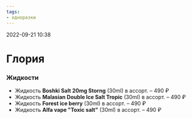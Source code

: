 ```yaml
---
tags:
- одноразки
---
```


2022-09-21
10:38

# Глория

### Жидкости
- Жидкость **Boshki Salt 20mg Storng**  (30ml) в ассорт. – 490 ₽
- Жидкость **Malasian Double Ice Salt Tropic** (30ml) в ассорт. – 490 ₽
- Жидкость **Forest ice berry** (30ml) в ассорт. – 490 ₽
- Жидкость **Alfa vape "Toxic salt"** (30ml) в ассорт. – 490 ₽